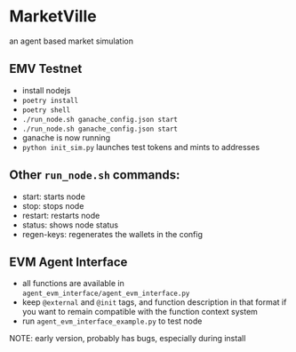 # MarketVille
an agent based market simulation


## EMV Testnet
* install nodejs
* `poetry install`
* `poetry shell`
* `./run_node.sh ganache_config.json start`
* `./run_node.sh ganache_config.json start`
* ganache is now running
* `python init_sim.py` launches test tokens and mints to addresses


## Other `run_node.sh` commands:
* start: starts node
* stop: stops node
* restart: restarts node
* status: shows node status
* regen-keys: regenerates the wallets in the config


## EVM Agent Interface
* all functions are available in `agent_evm_interface/agent_evm_interface.py`
* keep `@external` and `@init` tags, and function description in that format if you want to remain compatible with the function context system
* run `agent_evm_interface_example.py` to test node




NOTE: early version, probably has bugs, especially during install